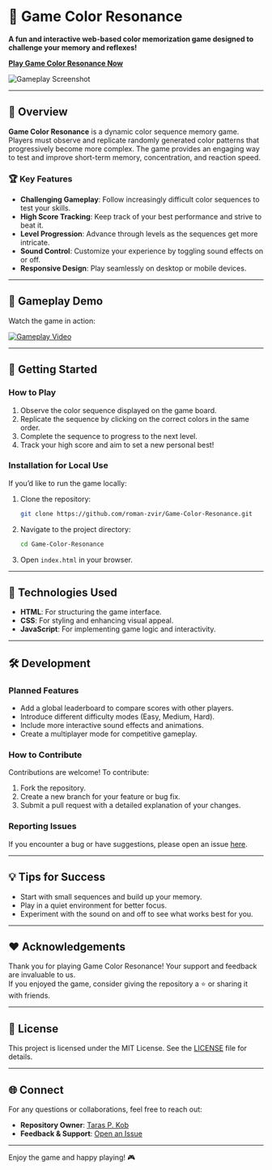
# 🎨 Game Color Resonance  
**A fun and interactive web-based color memorization game designed to challenge your memory and reflexes!**  

[**Play Game Color Resonance Now**](https://roman-zvir.github.io/Game-Color-Resonance/)  

![Gameplay Screenshot](https://github.com/Taras-P-Kob/Game-Color-Resonance/assets/119957094/21300c6a-c9fe-4bc3-b5fc-8aca97c162e7)  

---

## 📖 Overview  

**Game Color Resonance** is a dynamic color sequence memory game. Players must observe and replicate randomly generated color patterns that progressively become more complex. The game provides an engaging way to test and improve short-term memory, concentration, and reaction speed.  

### 🏆 Key Features  
- **Challenging Gameplay**: Follow increasingly difficult color sequences to test your skills.  
- **High Score Tracking**: Keep track of your best performance and strive to beat it.  
- **Level Progression**: Advance through levels as the sequences get more intricate.  
- **Sound Control**: Customize your experience by toggling sound effects on or off.  
- **Responsive Design**: Play seamlessly on desktop or mobile devices.  

---

## 🎥 Gameplay Demo  

Watch the game in action:  

[![Gameplay Video](https://github.com/Taras-P-Kob/Game-Color-Resonance/assets/119957094/113284d7-bf6f-49f6-92f1-6bd93a7b0289)](https://github.com/Taras-P-Kob/Game-Color-Resonance/assets/119957094/113284d7-bf6f-49f6-92f1-6bd93a7b0289)  

---

## 🚀 Getting Started  

### How to Play  
1. Observe the color sequence displayed on the game board.  
2. Replicate the sequence by clicking on the correct colors in the same order.  
3. Complete the sequence to progress to the next level.  
4. Track your high score and aim to set a new personal best!  

### Installation for Local Use  
If you’d like to run the game locally:  
1. Clone the repository:  
   ```bash  
   git clone https://github.com/roman-zvir/Game-Color-Resonance.git  
   ```  
2. Navigate to the project directory:  
   ```bash  
   cd Game-Color-Resonance  
   ```  
3. Open `index.html` in your browser.  

---

## 🔧 Technologies Used  
- **HTML**: For structuring the game interface.  
- **CSS**: For styling and enhancing visual appeal.  
- **JavaScript**: For implementing game logic and interactivity.  

---

## 🛠️ Development  

### Planned Features  
- Add a global leaderboard to compare scores with other players.  
- Introduce different difficulty modes (Easy, Medium, Hard).  
- Include more interactive sound effects and animations.  
- Create a multiplayer mode for competitive gameplay.  

### How to Contribute  
Contributions are welcome! To contribute:  
1. Fork the repository.  
2. Create a new branch for your feature or bug fix.  
3. Submit a pull request with a detailed explanation of your changes.  

### Reporting Issues  
If you encounter a bug or have suggestions, please open an issue [here](https://github.com/roman-zvir/Game-Color-Resonance/issues).  

---

## 💡 Tips for Success  
- Start with small sequences and build up your memory.  
- Play in a quiet environment for better focus.  
- Experiment with the sound on and off to see what works best for you.  

---

## ❤️ Acknowledgements  
Thank you for playing Game Color Resonance! Your support and feedback are invaluable to us.  
If you enjoyed the game, consider giving the repository a ⭐ or sharing it with friends.  

---

## 📜 License  
This project is licensed under the MIT License. See the [LICENSE](LICENSE) file for details.  

---

## 🌐 Connect  
For any questions or collaborations, feel free to reach out:  
- **Repository Owner**: [Taras P. Kob](https://github.com/roman-zvir)  
- **Feedback & Support**: [Open an Issue](https://github.com/roman-zvir/Game-Color-Resonance/issues)  

---  

Enjoy the game and happy playing! 🎮  
